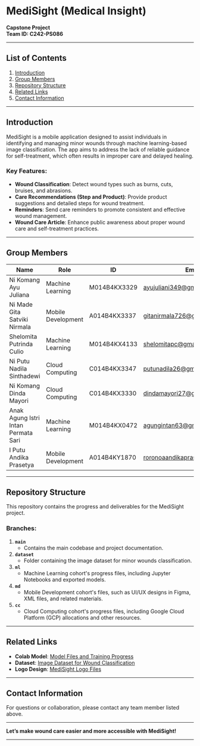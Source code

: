 # MediSight (Medical Insight)  
**Capstone Project**  
**Team ID: C242-PS086**  

---

## **List of Contents**  
1. [Introduction](#introduction)  
2. [Group Members](#group-members)  
3. [Repository Structure](#repository-structure)  
4. [Related Links](#related-links)  
5. [Contact Information](#contact-information)  

---

## **Introduction**  
MediSight is a mobile application designed to assist individuals in identifying and managing minor wounds through machine learning-based image classification. The app aims to address the lack of reliable guidance for self-treatment, which often results in improper care and delayed healing.  

### Key Features:  
- **Wound Classification**: Detect wound types such as burns, cuts, bruises, and abrasions.  
- **Care Recommendations (Step and Product)**: Provide product suggestions and detailed steps for wound treatment.  
- **Reminders**: Send care reminders to promote consistent and effective wound management.  
- **Wound Care Article**: Enhance public awareness about proper wound care and self-treatment practices.  

---

## **Group Members**  
| Name                              | Role                           | ID            |  Email                          |
|-----------------------------------|--------------------------------|---------------|---------------------------------|
| Ni Komang Ayu Juliana             | Machine Learning               | M014B4KX3329  |ayujuliani349@gmail.com          |
| Ni Made Gita Satviki Nirmala      | Mobile Development             | A014B4KX3337  |gitanirmala726@gmail.com         |
| Shelomita Putrinda Culio          | Machine Learning               | M014B4KX4133  |shelomitapc@gmail.com            |
| Ni Putu Nadila Sinthadewi         | Cloud Computing                | C014B4KX3347  |putunadila26@gmail.com           |
| Ni Komang Dinda Mayori            | Cloud Computing                | C014B4KX3330  |dindamayori27@gmail.com          | 
| Anak Agung Istri Intan Permata Sari | Machine Learning              | M014B4KX0472  |agungintan63@gmail.com          |
| I Putu Andika Prasetya            | Mobile Development             | A014B4KY1870  |roronoaandikaprasetya@gmail.com  |  

---

## **Repository Structure**  

This repository contains the progress and deliverables for the MediSight project.  

### Branches:  
1. **`main`**  
   - Contains the main codebase and project documentation.  
2. **`dataset`**  
   - Folder containing the image dataset for minor wounds classification.  
3. **`ml`**  
   - Machine Learning cohort's progress files, including Jupyter Notebooks and exported models.  
4. **`md`**  
   - Mobile Development cohort's files, such as UI/UX designs in Figma, XML files, and related materials.  
5. **`cc`**  
   - Cloud Computing cohort's progress files, including Google Cloud Platform (GCP) allocations and other resources.  

---

## **Related Links**  

- **Colab Model**: [Model Files and Training Progress](https://drive.google.com/drive/folders/1GY2Y420wRZHK8WQRun661EtP5C79mfxa)  
- **Dataset**: [Image Dataset for Wound Classification](https://drive.google.com/drive/folders/1sv7FeenRUQOpWqcQciGaII1KcKlIXjMe)  
- **Logo Design**: [MediSight Logo Files](https://drive.google.com/drive/folders/15u7zIkqQmudpiNoI07FWN1TxrLj0uFHk)  

---

## **Contact Information**  
For questions or collaboration, please contact any team member listed above.  

--- 

**Let’s make wound care easier and more accessible with MediSight!**

---  
